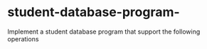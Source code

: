 # student-database-program-
Implement a student database program that support the following operations
